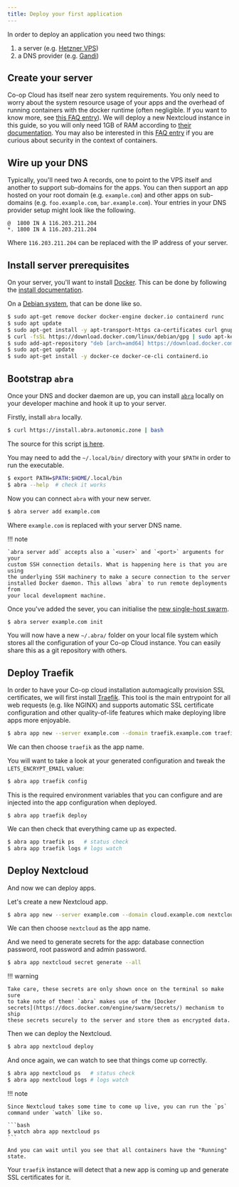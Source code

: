 ```yaml
---
title: Deploy your first application
---
```


In order to deploy an application you need two things:

1. a server (e.g. [Hetzner VPS](https://www.hetzner.com/cloud))
2. a DNS provider (e.g. [Gandi](https://www.gandi.net/en))

## Create your server

Co-op Cloud has itself near zero system requirements. You only need to worry about the system resource usage of your apps and the overhead of running containers with the docker runtime (often negligible. If you want to know more, see [this FAQ entry](/faq/#isnt-running-everything-in-containers-inefficient)). We will deploy a new Nextcloud instance in this guide, so you will only need 1GB of RAM according to [their documentation](https://docs.nextcloud.com/server/latest/admin_manual/installation/system_requirements.html). You may also be interested in this [FAQ entry](/faq/#arent-containers-horrible-from-a-security-perpective) if you are curious about security in the context of containers.

## Wire up your DNS

Typically, you'll need two A records, one to point to the VPS itself and another to support sub-domains for the apps. You can then support an app hosted on your root domain (e.g. `example.com`) and other apps on sub-domains (e.g. `foo.example.com`, `bar.example.com`). Your entries in your DNS provider setup might look like the following.

    @  1800 IN A 116.203.211.204
    *. 1800 IN A 116.203.211.204

Where `116.203.211.204` can be replaced with the IP address of your server.

## Install server prerequisites

On your server, you'll want to install [Docker](https://www.docker.com/). This can be done by following the [install documentation](https://docs.docker.com/engine/install/).

On a [Debian system](https://docs.docker.com/engine/install/debian/), that can be done like so.

```bash
$ sudo apt-get remove docker docker-engine docker.io containerd runc
$ sudo apt update
$ sudo apt-get install -y apt-transport-https ca-certificates curl gnupg-agent software-properties-common
$ curl -fsSL https://download.docker.com/linux/debian/gpg | sudo apt-key add -
$ sudo add-apt-repository "deb [arch=amd64] https://download.docker.com/linux/debian $(lsb_release -cs) stable"
$ sudo apt-get update
$ sudo apt-get install -y docker-ce docker-ce-cli containerd.io
```

## Bootstrap `abra`

Once your DNS and docker daemon are up, you can install [`abra`](https://git.autonomic.zone/autonomic-cooperative/abra) locally on your developer machine and hook it up to your server.

Firstly, install `abra` locally.

```bash
$ curl https://install.abra.autonomic.zone | bash
```

The source for this script [is here](https://git.autonomic.zone/coop-cloud/abra/src/branch/main/installer/installer).

You may need to add the `~/.local/bin/` directory with your `$PATH` in order to run the executable.

```bash
$ export PATH=$PATH:$HOME/.local/bin
$ abra --help  # check it works
```

Now you can connect `abra` with your new server.

```bash
$ abra server add example.com
```

Where `example.com` is replaced with your server DNS name.

!!! note

    `abra server add` accepts also a `<user>` and `<port>` arguments for your
    custom SSH connection details. What is happening here is that you are using
    the underlying SSH machinery to make a secure connection to the server
    installed Docker daemon. This allows `abra` to run remote deployments from
    your local development machine.

Once you've added the sever, you can initialise the [new single-host swarm](https://docs.docker.com/engine/swarm/key-concepts/).

```bash
$ abra server example.com init
```

You will now have a new `~/.abra/` folder on your local file system which stores all the configuration of your Co-op Cloud instance. You can easily share this as a git repository with others.

## Deploy Traefik

In order to have your Co-op cloud installation automagically provision SSL certificates, we will first install [Traefik](https://doc.traefik.io/traefik/). This tool is the main entrypoint for all web requests (e.g. like NGINX) and supports automatic SSL certificate configuration and other quality-of-life features which make deploying libre apps more enjoyable.

```bash
$ abra app new --server example.com --domain traefik.example.com traefik
```

We can then choose `traefik` as the app name.

You will want to take a look at your generated configuration and tweak the `LETS_ENCRYPT_EMAIL` value:

```bash
$ abra app traefik config
```

This is the required environment variables that you can configure and are injected into the app configuration when deployed.

```
$ abra app traefik deploy
```

We can then check that everything came up as expected.

```bash
$ abra app traefik ps   # status check
$ abra app traefik logs # logs watch
```

## Deploy Nextcloud

And now we can deploy apps.

Let's create a new Nextcloud app.

```bash
$ abra app new --server example.com --domain cloud.example.com nextcloud
```

We can then choose `nextcloud` as the app name.

And we need to generate secrets for the app: database connection password, root password and admin password.

```bash
$ abra app nextcloud secret generate --all
```

!!! warning

    Take care, these secrets are only shown once on the terminal so make sure
    to take note of them! `abra` makes use of the [Docker
    secrets](https://docs.docker.com/engine/swarm/secrets/) mechanism to ship
    these secrets securely to the server and store them as encrypted data.

Then we can deploy the Nextcloud.

```bash
$ abra app nextcloud deploy
```

And once again, we can watch to see that things come up correctly.

```bash
$ abra app nextcloud ps   # status check
$ abra app nextcloud logs # logs watch
```

!!! note

    Since Nextcloud takes some time to come up live, you can run the `ps`
    command under `watch` like so.

    ```bash
    $ watch abra app nextcloud ps
    ```

    And you can wait until you see that all containers have the "Running" state.

Your `traefik` instance will detect that a new app is coming up and generate SSL certificates for it.
